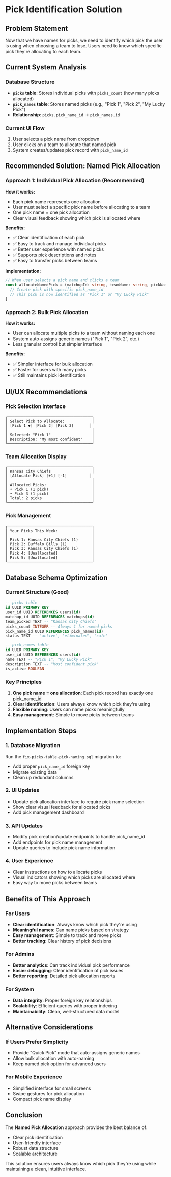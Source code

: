 # Pick Identification Solution

## Problem Statement
Now that we have names for picks, we need to identify which pick the user is using when choosing a team to lose. Users need to know which specific pick they're allocating to each team.

## Current System Analysis

### Database Structure
- **`picks` table**: Stores individual picks with `picks_count` (how many picks allocated)
- **`pick_names` table**: Stores named picks (e.g., "Pick 1", "Pick 2", "My Lucky Pick")
- **Relationship**: `picks.pick_name_id` → `pick_names.id`

### Current UI Flow
1. User selects a pick name from dropdown
2. User clicks on a team to allocate that named pick
3. System creates/updates pick record with `pick_name_id`

## Recommended Solution: Named Pick Allocation

### Approach 1: Individual Pick Allocation (Recommended)
**How it works:**
- Each pick name represents one allocation
- User must select a specific pick name before allocating to a team
- One pick name = one pick allocation
- Clear visual feedback showing which pick is allocated where

**Benefits:**
- ✅ Clear identification of each pick
- ✅ Easy to track and manage individual picks
- ✅ Better user experience with named picks
- ✅ Supports pick descriptions and notes
- ✅ Easy to transfer picks between teams

**Implementation:**
```typescript
// When user selects a pick name and clicks a team
const allocateNamedPick = (matchupId: string, teamName: string, pickNameId: string) => {
  // Create pick with specific pick_name_id
  // This pick is now identified as "Pick 1" or "My Lucky Pick"
}
```

### Approach 2: Bulk Pick Allocation
**How it works:**
- User can allocate multiple picks to a team without naming each one
- System auto-assigns generic names ("Pick 1", "Pick 2", etc.)
- Less granular control but simpler interface

**Benefits:**
- ✅ Simpler interface for bulk allocation
- ✅ Faster for users with many picks
- ✅ Still maintains pick identification

## UI/UX Recommendations

### Pick Selection Interface
```
┌─────────────────────────────────────┐
│ Select Pick to Allocate:            │
│ [Pick 1 ▼] [Pick 2] [Pick 3]       │
│                                     │
│ Selected: "Pick 1"                  │
│ Description: "My most confident"    │
└─────────────────────────────────────┘
```

### Team Allocation Display
```
┌─────────────────────────────────────┐
│ Kansas City Chiefs                  │
│ [Allocate Pick] [+1] [-1]          │
│                                     │
│ Allocated Picks:                    │
│ • Pick 1 (1 pick)                   │
│ • Pick 3 (1 pick)                   │
│ Total: 2 picks                      │
└─────────────────────────────────────┘
```

### Pick Management
```
┌─────────────────────────────────────┐
│ Your Picks This Week:               │
│                                     │
│ Pick 1: Kansas City Chiefs (1)      │
│ Pick 2: Buffalo Bills (1)           │
│ Pick 3: Kansas City Chiefs (1)      │
│ Pick 4: [Unallocated]               │
│ Pick 5: [Unallocated]               │
└─────────────────────────────────────┘
```

## Database Schema Optimization

### Current Structure (Good)
```sql
-- picks table
id UUID PRIMARY KEY
user_id UUID REFERENCES users(id)
matchup_id UUID REFERENCES matchups(id)
team_picked TEXT -- "Kansas City Chiefs"
picks_count INTEGER -- Always 1 for named picks
pick_name_id UUID REFERENCES pick_names(id)
status TEXT -- 'active', 'eliminated', 'safe'

-- pick_names table  
id UUID PRIMARY KEY
user_id UUID REFERENCES users(id)
name TEXT -- "Pick 1", "My Lucky Pick"
description TEXT -- "Most confident pick"
is_active BOOLEAN
```

### Key Principles
1. **One pick name = one allocation**: Each pick record has exactly one pick_name_id
2. **Clear identification**: Users always know which pick they're using
3. **Flexible naming**: Users can name picks meaningfully
4. **Easy management**: Simple to move picks between teams

## Implementation Steps

### 1. Database Migration
Run the `fix-picks-table-pick-naming.sql` migration to:
- Add proper `pick_name_id` foreign key
- Migrate existing data
- Clean up redundant columns

### 2. UI Updates
- Update pick allocation interface to require pick name selection
- Show clear visual feedback for allocated picks
- Add pick management dashboard

### 3. API Updates
- Modify pick creation/update endpoints to handle pick_name_id
- Add endpoints for pick name management
- Update queries to include pick name information

### 4. User Experience
- Clear instructions on how to allocate picks
- Visual indicators showing which picks are allocated where
- Easy way to move picks between teams

## Benefits of This Approach

### For Users
- **Clear identification**: Always know which pick they're using
- **Meaningful names**: Can name picks based on strategy
- **Easy management**: Simple to track and move picks
- **Better tracking**: Clear history of pick decisions

### For Admins
- **Better analytics**: Can track individual pick performance
- **Easier debugging**: Clear identification of pick issues
- **Better reporting**: Detailed pick allocation reports

### For System
- **Data integrity**: Proper foreign key relationships
- **Scalability**: Efficient queries with proper indexing
- **Maintainability**: Clean, well-structured data model

## Alternative Considerations

### If Users Prefer Simplicity
- Provide "Quick Pick" mode that auto-assigns generic names
- Allow bulk allocation with auto-naming
- Keep named pick option for advanced users

### For Mobile Experience
- Simplified interface for small screens
- Swipe gestures for pick allocation
- Compact pick name display

## Conclusion

The **Named Pick Allocation** approach provides the best balance of:
- Clear pick identification
- User-friendly interface
- Robust data structure
- Scalable architecture

This solution ensures users always know which pick they're using while maintaining a clean, intuitive interface.
